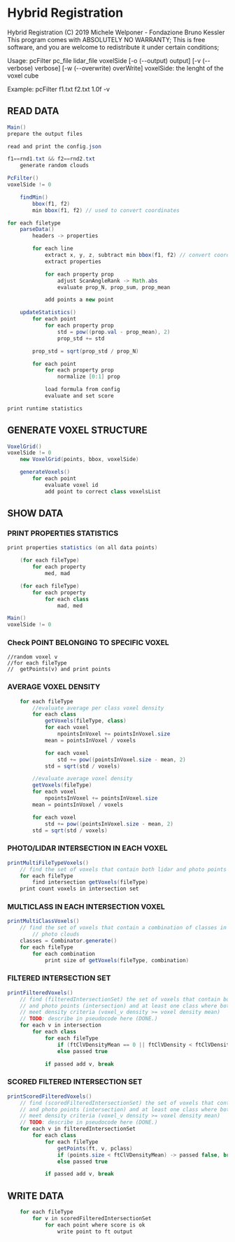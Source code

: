 Hybrid Registration
===================

Hybrid Registration (C) 2019 Michele Welponer - Fondazione Bruno Kessler
This program comes with ABSOLUTELY NO WARRANTY;
This is free software, and you are welcome to redistribute it
under certain conditions;

Usage: pcFilter pc_file lidar_file voxelSide [-o (--output) output] [-v (--verbose) verbose] [-w (--overwrite) overWrite]
  voxelSide: the lenght of the voxel cube

Example:
  pcFilter f1.txt f2.txt 1.0f -v

  
## READ DATA

```java
Main()
prepare the output files

read and print the config.json

f1==rnd1.txt && f2==rnd2.txt
	generate random clouds

PcFilter()
voxelSide != 0

	findMin()
		bbox(f1, f2)
		min bbox(f1, f2) // used to convert coordinates

for each filetype
	parseData()
		headers -> properties

		for each line
			extract x, y, z, subtract min bbox(f1, f2) // convert coordinates
			extract properties

			for each property prop
				adjust ScanAngleRank -> Math.abs
				evaluate prop_N, prop_sum, prop_mean

			add points a new point

	updateStatistics()
		for each point
			for each property prop
                std = pow((prop.val - prop_mean), 2)
                prop_std += std

        prop_std = sqrt(prop_std / prop_N)

		for each point
			for each property prop
				normalize [0:1] prop

			load formula from config
			evaluate and set score

print runtime statistics

```

## GENERATE VOXEL STRUCTURE
```java
VoxelGrid()
voxelSide != 0
	new VoxelGrid(points, bbox, voxelSide)

	generateVoxels()
		for each point
			evaluate voxel id
			add point to correct class voxelsList

```


## SHOW DATA
### PRINT PROPERTIES STATISTICS
```java
print properties statistics (on all data points)

	(for each fileType)
		for each property
			med, mad

	(for each fileType)
		for each property
			for each class
				mad, med

Main()
voxelSide != 0
```


### Check POINT BELONGING TO SPECIFIC VOXEL
	//random voxel v
	//for each fileType
	//	getPoints(v) and print points

### AVERAGE VOXEL DENSITY
```java
    for each fileType
        //evaluate average per class voxel density
        for each class
            getVoxels(fileType, class)
            for each voxel
                npointsInVoxel += pointsInVoxel.size
            mean = pointsInVoxel / voxels

            for each voxel
                std += pow((pointsInVoxel.size - mean, 2)
            std = sqrt(std / voxels)

        //evaluate average voxel density
        getVoxels(fileType)
        for each voxel
            npointsInVoxel += pointsInVoxel.size
        mean = pointsInVoxel / voxels

        for each voxel
            std += pow((pointsInVoxel.size - mean, 2)
        std = sqrt(std / voxels)
```      

### PHOTO/LIDAR INTERSECTION IN EACH VOXEL
```java
printMultiFileTypeVoxels()
    // find the set of voxels that contain both lidar and photo points
    for each fileType
        find intersection getVoxels(fileType)
    print count voxels in intersection set
```

### MULTICLASS IN EACH INTERSECTION VOXEL
```java
printMultiClassVoxels()
    // find the set of voxels that contain a combination of classes in lidar and
		// photo clouds
    classes = Combinator.generate()
    for each fileType
        for each combination
            print size of getVoxels(fileType, combination)
```

### FILTERED INTERSECTION SET
```java
printFilteredVoxels()
    // find (filteredIntersectionSet) the set of voxels that contain both lidar
    // and photo points (intersection) and at least one class where both fileTypes
    // meet density criteria (voxel_v density >= voxel density mean)
    // TODO: describe in pseudocode here (DONE.)
    for each v in intersection
        for each class
            for each fileType
                if (ftClVDensityMean == 0 || ftClVDensity < ftClVDensityMean) -> passed false, break
                else passed true

            if passed add v, break
```

### SCORED FILTERED INTERSECTION SET
```java
printScoredFilteredVoxels()
    // find (scoredFilteredIntersectionSet) the set of voxels that contain both lidar
    // and photo points (intersection) and at least one class where both fileTypes
    // meet density criteria (voxel_v density >= voxel density mean)
    // TODO: describe in pseudocode here (DONE.)
    for each v in filteredIntersectionSet
        for each class
            for each fileType
                getPoints(ft, v, pclass)
                if (points.size < ftClVDensityMean) -> passed false, break
                else passed true

            if passed add v, break
```

## WRITE DATA
```java
    for each fileType
        for v in scoredFilteredIntersectionSet
            for each point where score is ok
                write point to ft output
```
